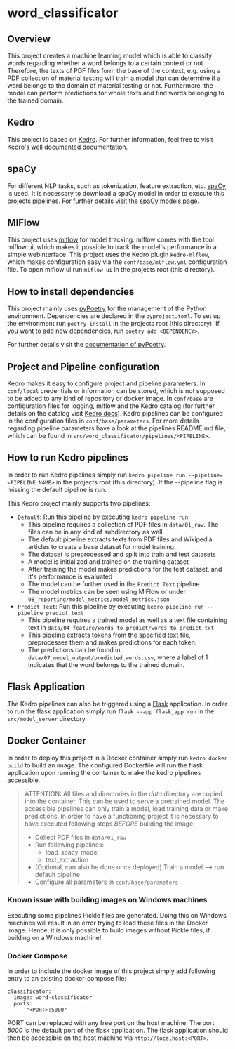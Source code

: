 # word_classificator

## Overview

This project creates a machine learning model which is able to classify words regarding whether a word belongs
to a certain context or not. Therefore, the texts of PDF files form the base of the context, e.g. using a 
PDF collection of material testing will train a model that can determine if a word belongs to the domain of
material testing or not. Furthermore, the model can perform predictions for whole texts and find words belonging
to the trained domain.

## Kedro 
This project is based on [Kedro](https://kedro.readthedocs.io/en/stable/). For further information, feel free to visit Kedro's well documented documentation.

## spaCy
For different NLP tasks, such as tokenization, feature extraction, etc. [spaCy](https://spacy.io/) is used. It is necessary
to download a spaCy model in order to execute this projects pipelines. For further details visit the [spaCy models page](https://spacy.io/usage/models).

## MlFlow
This project uses [mlflow](https://mlflow.org/) for model tracking. mlflow comes with the tool mlflow ui, which makes it possible
to track the model's performance in a simple webinterface. This project uses the Kedro plugin ``kedro-mlflow``, which makes configuration easy via
the ``conf/base/mlflow.yml`` configuration file. To open mlflow ui run ``mlflow ui`` in the projects root (this directory).

## How to install dependencies

This project mainly uses [pyPoetry](https://python-poetry.org/) for the management of the Python environment. 
Dependencies are declared in the ``pyproject.toml``. To set up the environment run ``poetry install`` in the projects root (this directory).
If you want to add new dependencies, run ``poetry add <DEPENDENCY>``.

For further details visit the [documentation of pyPoetry](https://python-poetry.org/docs/).

## Project and Pipeline configuration
Kedro makes it easy to configure project and pipeline parameters. In ``conf/local`` credentials or information can be stored, which is not supposed to be added
to any kind of repository or docker image. In ``conf/base`` are configuration files for logging, mlflow and the Kedro catalog (for further details on the catalog visit 
[Kedro docs](https://kedro.readthedocs.io/en/stable/data/data_catalog.html)).
Kedro pipelines can be configured in the configuration files in ``conf/base/parameters``. For more details regarding pipeline parameters have a look at the pipelines README.md file,
which can be found in ``src/word_classificator/pipelines/<PIPELINE>``.

## How to run Kedro pipelines

In order to run Kedro pipelines simply run ``kedro pipeline run --pipeline=<PIPELINE NAME>`` in the projects root (this directory).
If the --pipeline flag is missing the default pipeline is run.

This Kedro project mainly supports two pipelines:

* ``Default``: Run this pipeline by executing ``kedro pipeline run``
  * This pipeline requires a collection of PDF files in ``data/01_raw``. The files can be in any kind of subdirectory as well.
  * The default pipeline extracts texts from PDF files and Wikipedia articles to create a base dataset for model training.
  * The dataset is preprocessed and split into train and test datasets
  * A model is initialized and trained on the training dataset
  * After training the model makes predictions for the test dataset, and it's performance is evaluated
  * The model can be further used in the ``Predict Text`` pipeline
  * The model metrics can be seen using MlFlow or under ``08_reporting/model_metrics/model_metrics.json`` 
* ``Predict Text``: Run this pipeline by executing ``kedro pipeline run --pipeline predict_text``
  * This pipeline requires a trained model as well as a text file containing text in ``data/04_feature/words_to_predict/words_to_predict.txt``
  * This pipeline extracts tokens from the specified text file, preprocesses them and makes predictions for each token.
  * The predictions can be found in ``data/07_model_output/predicted_words.csv``, where a label of 1 indicates that the word belongs to the trained domain.

## Flask Application
The Kedro pipelines can also be triggered using a [Flask](https://flask.palletsprojects.com/) application.
In order to run the flask application simply run ``flask --app flask_app run`` in the ``src/model_server`` directory.

## Docker Container
In order to deploy this project in a Docker container simply run ``kedro docker build`` to build an image.
The configured Dockerfile will run the flask application upon running the container to make the kedro pipelines accessible.

> ATTENTION: All files and directories in the *data* directory are copied into the container. This can be used to serve a pretrained model.
> The accessible pipelines can only train a model, load training data or make predictions. In order to have a functioning
> project it is necessary to have executed following steps *BEFORE* building the image:
> * Collect PDF files in ``data/01_raw``
> * Run following pipelines:
>   * load_spacy_model
>   * text_extraction
> * (Optional, can also be done once deployed) Train a model --> run default pipeline
> * Configure all parameters in ``conf/base/parameters``

### Known issue with building images on Windows machines
Executing some pipelines Pickle files are generated. Doing this on Windows machines will result in an error trying to load
these files in the Docker image. Hence, it is only possible to build images without Pickle files, if building on a Windows machine! 

### Docker Compose
In order to include the docker image of this project simply add following entry to an existing docker-compose file:
```
classificator:  
  image: word-classificator
  ports:
    - "<PORT>:5000"
```
PORT can be replaced with any free port on the host machine. The port *5000* is the default port of the flask application.
The flask application should then be accessible on the host machine via ``http://localhost:<PORT>``.

